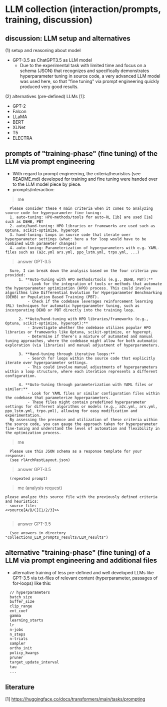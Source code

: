 # LLM collection (interaction/prompts, training, discussion)


## discussion: LLM setup and alternatives

(1) setup and reasoning about model

- GPT-3.5 as ChatGPT3.5 as LLM model
  - Due to the experimental task with limited time and focus on a schema (JSON) that recognizes and specifically demonstrates hyperparameter tuning in source code, a very advanced LLM model was used here, so that "fine tuning" via prompt engineering quickly produced very good results.

(2) alternatives (pre-defined) LLMs [1]:

- GPT-2
- Falcon
- LLaMA
- BERT 
- XLNet
- T5 
- ELECTRA




## prompts of "training-phase" (fine tuning) of the LLM via prompt engineering
- With regard to prompt engineering, the criteria/heuristics (see README.md) developed for training and fine tuning were handed over to the LLM model piece by piece.
- prompts/interaction:
  
> me
  ```
    Please consider these 4 main criteria when it comes to analyzing source code for hyperparameter fine tuning:
    1. auto-tuning: HPO-methods/tools for auto-RL [1b] are used [1a] such as DEHB, PBT
    2. auto/hand-tuning: HPO libraries or frameworks are used such as Optuna, scikit-optimize, hyperopt
    3. hand-tuning: Loops in source code that iterate over hyperparameter settings (what: here a for loop would have to be combined with parameter changes)
    4. auto-tuning: Parameterization of hyperparameters with e.g. YAML-files such as (a2c.yml ars.yml, ppo_lstm.yml, trpo.yml, ...)
```


> answer GPT-3.5
  ```
    Sure, I can break down the analysis based on the four criteria you provided:
        1. **Auto-tuning with HPO methods/tools (e.g., DEHB, PBT):**
            - Look for the integration of tools or methods that automate the hyperparameter optimization (HPO) process. This could involve algorithms like Differential Evolution for Hyperparameter Benchmarking (DEHB) or Population Based Training (PBT).
            - Check if the codebase leverages reinforcement learning (RL) techniques for automatic hyperparameter tuning, such as incorporating DEHB or PBT directly into the training loop.

        2. **Auto/hand-tuning with HPO libraries/frameworks (e.g., Optuna, scikit-optimize, hyperopt):**
            - Investigate whether the codebase utilizes popular HPO libraries or frameworks like Optuna, scikit-optimize, or hyperopt.
            - Determine if there's a mixture of automated and manual tuning approaches, where the codebase might allow for both automatic exploration (via libraries) and manual adjustment of hyperparameters.

        3. **Hand-tuning through iterative loops:**
            - Search for loops within the source code that explicitly iterate over hyperparameter settings.
            - This could involve manual adjustments of hyperparameters within a loop structure, where each iteration represents a different configuration.

        4. **Auto-tuning through parameterization with YAML files or similar:**
            - Look for YAML files or similar configuration files within the codebase that parameterize hyperparameters.
            - These files might contain predefined hyperparameter settings for different algorithms or models (e.g., a2c.yml, ars.yml, ppo_lstm.yml, trpo.yml), allowing for easy modification and experimentation.
    By assessing the presence and utilization of these criteria within the source code, you can gauge the approach taken for hyperparameter fine-tuning and understand the level of automation and flexibility in the optimization process.
```


> me
  ```
    Please use this JSON schema as a response template for your response:
    (see rlArchRestLayout.json)
```
> answer GPT-3.5
  ```
    (repeated prompt)
```

> me (analysis request)
  ```
  please analyze this source file with the previously defined criteria and heuristics:
  - source file:
  <<source[A/B/C][1/2/3]>>
    
```
> answer GPT-3.5
  ```
    (see answers in directory "collections_LLM_prompts_results/LLM_results")
```


## alternative "training-phase" (fine tuning) of a LLM via prompt engineering and additional files

- alternative training of less pre-defined and well developed LLMs like GPT-3.5 via txt-files of relevant content (hyperparameter, passages of for-loops) like this:
```txt
  // hyperparameters
  batch_size
  buffer_size
  clip_range
  ent_coef
  gamma
  learning_starts
  lr
  n-jobs
  n_steps
  n-trials
  sampler
  ortho_init
  policy_kwargs
  pruner
  target_update_interval
  tau
  ...
```

## literature

[1] https://huggingface.co/docs/transformers/main/tasks/prompting
